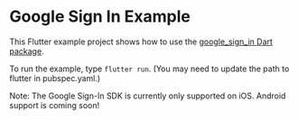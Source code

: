 # Google Sign In Example

This Flutter example project shows how to use the
[google_sign_in Dart package](https://github.com/flutter/google-sign-in).

To run the example, type ```flutter run```. (You may need to update the path
to flutter in pubspec.yaml.)

Note: The Google Sign-In SDK is currently only supported on iOS. Android support
is coming soon!

